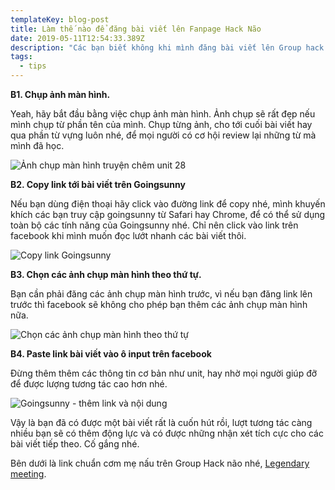 ```yaml
---
templateKey: blog-post
title: Làm thế nào để đăng bài viết lên Fanpage Hack Não
date: 2019-05-11T12:54:33.389Z
description: "Các bạn biết không khi mình đăng bài viết lên Group hack não, nếu mình đính kèm hình thì sẽ nhận được lượng tương tác (like và comment) cao hơn những bài viết chỉ có ảnh chụp màn hình (screenshot) hay chỉ có link tới bài viết trên Goingsunny. Vì vậy, bài viết này giúp bạn vừa có thể đăng hình và link cùng lúc trên Group hack não. \U0001F60E"
tags:
  - tips
---
```

**B1. Chụp ảnh màn hình.**

Yeah, hãy bắt đầu bằng việc chụp ảnh màn hình. Ảnh chụp sẽ rất đẹp nếu mình chụp từ phần tên của mình. Chụp từng ảnh, cho tới cuối bài viết hay qua phần từ vựng luôn nhé, để mọi người có cơ hội review lại những từ mà mình đã học.

![](/img/img_5355.png "Ảnh chụp màn hình truyện chêm unit 28")



**B2. Copy link tới bài viết trên Goingsunny**

Nếu bạn dùng điện thoại hãy click vào đường link để copy nhé, mình khuyến khích các bạn truy cập goingsunny từ Safari hay Chrome, để có thể sử dụng toàn bộ các tính năng của Goingsunny nhé. Chỉ nên click vào link trên facebook khi mình muốn đọc lướt nhanh các bài viết thôi.

![](/img/img_5357.png "Copy link Goingsunny")



**B3. Chọn các ảnh chụp màn hình theo thứ tự.**

Bạn cần phải đăng các ảnh chụp màn hình trước, vì nếu bạn đăng link lên trước thì facebook sẽ không cho phép bạn thêm các ảnh chụp màn hình nữa.

![](/img/img_5360.png "Chọn các ảnh chụp màn hình theo thứ tự ")



**B4. Paste link bài viết vào ô input trên facebook**

Đừng thêm thêm các thông tin cơ bản như unit, hay nhờ mọi người giúp đỡ để được lượng tương tác cao hơn nhé.

![](/img/img_5361.png "Goingsunny - thêm link và nội dung")

Vậy là bạn đã có được một bài viết rất là cuốn hút rồi, lượt tương tác càng nhiều bạn sẽ có thêm động lực và có được những nhận xét tích cực cho các bài viết tiếp theo. Cố gắng nhé.

Bên dưới là link chuẩn cơm mẹ nấu trên Group Hack não nhé, [Legendary meeting](https://www.facebook.com/groups/hacknao/permalink/356726041641608/).
